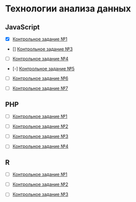 # Технологии анализа данныx
## JavaScript
- [x] [Контрольное задание №1](https://github.com/philippsemenov/-Data-analysis-technologies/blob/main/js1.md)

- [] [Контрольное задание №3](https://github.com/philippsemenov/-Data-analysis-technologies/blob/main/js3.md)

- [ ] [Контрольное задание №4](https://github.com/philippsemenov/-Data-analysis-technologies/blob/main/js4.md)

- [-] [Контрольное задание №5](https://github.com/philippsemenov/-Data-analysis-technologies/blob/main/js5.md)

- [ ] [Контрольное задание №6]()

- [ ] [Контрольное задание №7]()
## PHP
- [ ] [Контрольное задание №1]()

- [ ] [Контрольное задание №2]()

- [ ] [Контрольное задание №3]()

- [ ] [Контрольное задание №4]()
## R
- [ ] [Контрольное задание №1]()

- [ ] [Контрольное задание №2]()

- [ ] [Контрольное задание №3]()
